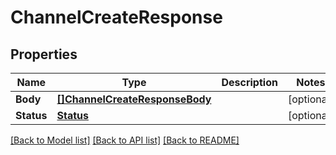 # ChannelCreateResponse

## Properties

Name | Type | Description | Notes
------------ | ------------- | ------------- | -------------
**Body** | [**[]ChannelCreateResponseBody**](ChannelCreateResponse_body.md) |  | [optional] 
**Status** | [**Status**](Status.md) |  | [optional] 

[[Back to Model list]](../README.md#documentation-for-models) [[Back to API list]](../README.md#documentation-for-api-endpoints) [[Back to README]](../README.md)


